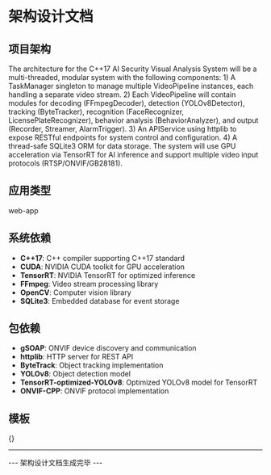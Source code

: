 # 架构设计文档

## 项目架构

The architecture for the C++17 AI Security Visual Analysis System will be a multi-threaded, modular system with the following components: 1) A TaskManager singleton to manage multiple VideoPipeline instances, each handling a separate video stream. 2) Each VideoPipeline will contain modules for decoding (FFmpegDecoder), detection (YOLOv8Detector), tracking (ByteTracker), recognition (FaceRecognizer, LicensePlateRecognizer), behavior analysis (BehaviorAnalyzer), and output (Recorder, Streamer, AlarmTrigger). 3) An APIService using httplib to expose RESTful endpoints for system control and configuration. 4) A thread-safe SQLite3 ORM for data storage. The system will use GPU acceleration via TensorRT for AI inference and support multiple video input protocols (RTSP/ONVIF/GB28181).

## 应用类型

web-app

## 系统依赖

- **C++17**: C++ compiler supporting C++17 standard
- **CUDA**: NVIDIA CUDA toolkit for GPU acceleration
- **TensorRT**: NVIDIA TensorRT for optimized inference
- **FFmpeg**: Video stream processing library
- **OpenCV**: Computer vision library
- **SQLite3**: Embedded database for event storage

## 包依赖

- **gSOAP**: ONVIF device discovery and communication
- **httplib**: HTTP server for REST API
- **ByteTrack**: Object tracking implementation
- **YOLOv8**: Object detection model
- **TensorRT-optimized-YOLOv8**: Optimized YOLOv8 model for TensorRT
- **ONVIF-CPP**: ONVIF protocol implementation

## 模板

{}


---

--- 架构设计文档生成完毕 ---

